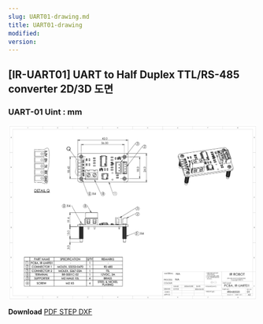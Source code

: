 ```yaml
---
slug: UART01-drawing.md
title: UART01-drawing
modified: 
version:
---
```


## [IR-UART01] UART to Half Duplex TTL/RS-485 converter 2D/3D 도면

### UART-01  Uint : mm
<img src="./img/uart01.png" />

**Download**  <a class="downloadbtn" href="./data/IREAB0020_IR-UART01_Rev01.pdf" download> PDF </a><a class="downloadbtn" href="./data/IREAB0020_IR-UART01_Rev01.step" download> STEP </a><a  class="downloadbtn" href="./data/IREAB0020_IR-UART01_Rev01.DXF" download> DXF </a>
